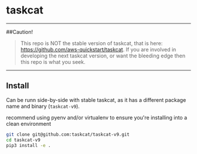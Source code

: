 # taskcat

---
##Caution!
> This repo is NOT the stable version of taskcat, that is here: https://github.com/aws-quickstart/taskcat. If you are involved in developing the next taskcat version, 
or want the bleeding edge then this repo is what you seek.
---

## Install

Can be runn side-by-side with stable taskcat, as it has a different package name and binary (`taskcat-v9`).

recommend using pyenv and/or virtualenv to ensure you're installing into a clean environment

```bash
git clone git@github.com:taskcat/taskcat-v9.git
cd taskcat-v9
pip3 install -e .
```

